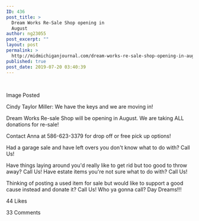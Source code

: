 ```yaml
---
ID: 436
post_title: >
  Dream Works Re-Sale Shop opening in
  August
author: ng23055
post_excerpt: ""
layout: post
permalink: >
  http://midmichiganjournal.com/dream-works-re-sale-shop-opening-in-august
published: true
post_date: 2019-07-20 03:40:39
---
```

&nbsp;

Image Posted

Cindy Taylor Miller: We have the keys and we are moving in!

Dream Works Re-sale Shop will be opening in August. We are taking ALL donations for re-sale!

Contact Anna at 586-623-3379 for drop off or free pick up options!

Had a garage sale and have left overs you don't know what to do with? Call Us!

Have things laying around you'd really like to get rid but too good to throw away? Call Us! Have estate items you're not sure what to do with? Call Us!

Thinking of posting a used item for sale but would like to support a good cause instead and donate it? Call Us! Who ya gonna call? Day Dreams!!!

44 Likes

33 Comments